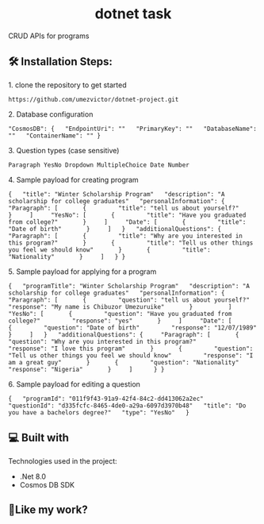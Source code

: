 <h1 align="center" id="title">dotnet task</h1>

<p id="description">CRUD APIs for programs</p>

<h2>🛠️ Installation Steps:</h2>

<p>1. clone the repository to get started</p>

```
https://github.com/umezvictor/dotnet-project.git
```

<p>2. Database configuration</p>

```
"CosmosDB": {   "EndpointUri": ""   "PrimaryKey": ""   "DatabaseName": ""   "ContainerName": "" }
```

<p>3. Question types (case sensitive)</p>

```
Paragraph YesNo Dropdown MultipleChoice Date Number
```

<p>4. Sample payload for creating program</p>

```
{   "title": "Winter Scholarship Program"   "description": "A scholarship for college graduates"   "personalInformation": {     "Paragraph": [       {         "title": "tell us about yourself?"       }     ]     "YesNo": [       {         "title": "Have you graduated from college?"       }     ]     "Date": [       {         "title": "Date of birth"       }     ]   }   "additionalQuestions": {     "Paragraph": [       {         "title": "Why are you interested in this program?"       }       {         "title": "Tell us other things you feel we should know"       }       {         "title": "Nationality"       }     ]   } }
```

<p>5. Sample payload for applying for a program</p>

```
{   "programTitle": "Winter Scholarship Program"   "description": "A scholarship for college graduates"   "personalInformation": {     "Paragraph": [       {         "question": "tell us about yourself?"         "response": "My name is Chibuzor Umezuruike"       }          ]     "YesNo": [       {         "question": "Have you graduated from college?"         "response": "yes"       }     ]     "Date": [       {         "question": "Date of birth"         "response": "12/07/1989"       }     ]   }   "additionalQuestions": {     "Paragraph": [       {         "question": "Why are you interested in this program?"         "response": "I love this program"       }       {         "question": "Tell us other things you feel we should know"         "response": "I am a great guy"       }       {         "question": "Nationality"         "response": "Nigeria"       }     ]      } }
```

<p>6. Sample payload for editing a question</p>

```
{   "programId": "011f9f43-91a9-42f4-84c2-dd413062a2ec"   "questionId": "d335fcfc-8465-4de0-a29a-6097d3970b48"   "title": "Do you have a bachelors degree?"   "type": "YesNo"   }
```

  
  
<h2>💻 Built with</h2>

Technologies used in the project:

*   .Net 8.0
*   Cosmos DB SDK

<h2>💖Like my work?</h2>
